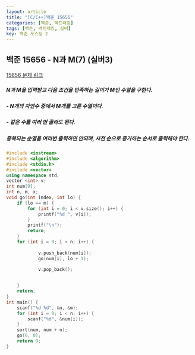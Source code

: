 ```yaml
---
layout: article
title: "[C/C++]백준 15656"
categories: [백준, 백트래킹]
tags: [백준, 백트래킹, 실버]
key: 백준 포스팅 2
---
```

## 백준 15656 - N과 M(7) (실버3)

[15656 문제 링크](https://www.acmicpc.net/problem/15656)

#####  N과 M을 입력받고 다음 조건을 만족하는 길이가 M인 수열을 구한다.

##### - N개의 자연수 중에서 M개를 고른 수열이다.

##### - 같은 수를 여러 번 골라도 된다.

#####  중복되는 순열을 여러번 출력하면 안되며, 사전 순으로 증가하는 순서로 출력해야 한다.

```cpp
#include <iostream>
#include <algorithm>
#include <stdio.h>
#include <vector>
using namespace std;
vector <int> v;
int num[9];
int n, m, x;
void go(int index, int lo) {
	if (lo == m) {
		for (int i = 0; i < v.size(); i++) {
			printf("%d ", v[i]);
		}
		printf("\n");
		return;
	}
	for (int i = 0; i < n; i++) {
		
			v.push_back(num[i]);
			go(num[i], lo + 1);
			
			v.pop_back();


	}
	return;
}
int main() {
	scanf("%d %d", &n, &m);
	for (int i = 0; i < n; i++) {
		scanf("%d", &num[i]);
	}
	sort(num, num + n);
	go(0, 0);
	return 0;
}
```